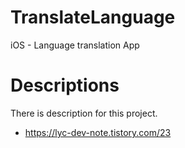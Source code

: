 # TranslateLanguage
iOS - Language translation App

# Descriptions
There is description for this project.
- https://lyc-dev-note.tistory.com/23

